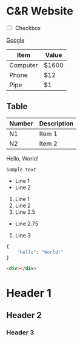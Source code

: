 # C&R Website

* [ ] Checkbox

[Google](http://www.google.com/)

Item     | Value
-------- | ---
Computer | $1600
Phone    | $12
Pipe     | $1

## Table

Number | Description
------ | -----------
N1     | Item 1
N2     | Item 2

Hello, World!

`Sample text`

* Line 1
* Line 2



1. Line 1
1. Line 2
1. Line 2.5
  * Line 2.75
1. Line 3

``` js
{
	"hello": "World!"
}
```

``` html
<div></div>
```

# Header 1
## Header 2
### Header 3

